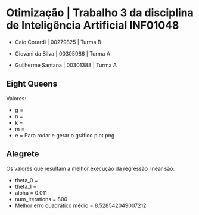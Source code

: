 # Otimização | Trabalho 3 da disciplina de Inteligência Artificial INF01048

- Caio Corardi | 00279825 | Turma B

- Giovani da Silva | 00305086 | Turma A

- Guilherme Santana | 00301388 | Turma A

## Eight Queens
Valores:
- g = 
- n = 
- k =
- m = 
- e = 
Para rodar e gerar o gráfico plot.png 
  <python3 test_eigth_queens.py>

## Alegrete
Os valores que resultam a melhor execução da regressão linear são:
- theta_0 = 
- theta_1 = 
- alpha = 0.011
- num_iterations = 800
- Melhor erro quadrático médio = 8.528542049007212
